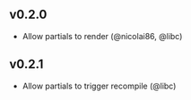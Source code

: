 ## v0.2.0

* Allow partials to render (@nicolai86, @libc)

## v0.2.1

* Allow partials to trigger recompile (@libc)
